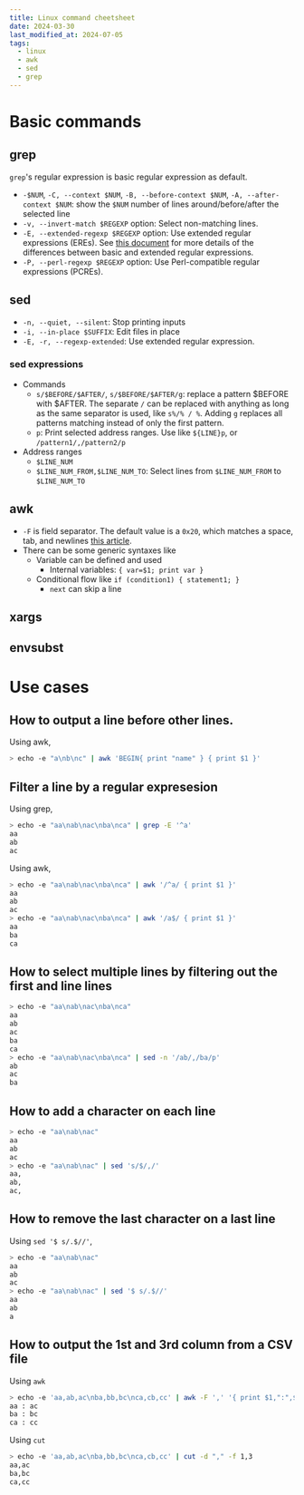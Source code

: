 ```yaml
---
title: Linux command cheetsheet
date: 2024-03-30
last_modified_at: 2024-07-05
tags:
  - linux
  - awk
  - sed
  - grep
---
```


# Basic commands

## grep

`grep`'s regular expression is basic regular expression as default.

- `-$NUM`, `-C, --context $NUM`, `-B, --before-context $NUM`, `-A, --after-context $NUM`: show the `$NUM` number of lines around/before/after the selected line
- `-v, --invert-match $REGEXP` option: Select non-matching lines.
- `-E, --extended-regexp $REGEXP` option: Use extended regular expressions (EREs). See [this document](https://www.gnu.org/software/grep/manual/html_node/Basic-vs-Extended.html) for more details of the differences between basic and extended regular expressions.
- `-P, --perl-regexp $REGEXP` option: Use Perl-compatible regular expressions (PCREs).

## sed

- `-n, --quiet, --silent`: Stop printing inputs
- `-i, --in-place $SUFFIX`: Edit files in place
- `-E, -r, --regexp-extended`: Use extended regular expression.

### sed expressions

- Commands
    - `s/$BEFORE/$AFTER/`, `s/$BEFORE/$AFTER/g`: replace a pattern $BEFORE with $AFTER. The separate `/` can be replaced with anything as long as the same separator is used, like `s%/% / %`. Adding `g` replaces all patterns matching instead of only the first pattern.
    - `p`: Print selected address ranges. Use like `${LINE}p`, or `/pattern1/,/pattern2/p`
- Address ranges
    - `$LINE_NUM`
    - `$LINE_NUM_FROM,$LINE_NUM_TO`: Select lines from `$LINE_NUM_FROM` to `$LINE_NUM_TO`

## awk

- `-F` is field separator. The default value is a `0x20`, which matches a space, tab, and newlines [this article](https://stackoverflow.com/a/30406868).
- There can be some generic syntaxes like
    - Variable can be defined and used
        - Internal variables: `{ var=$1; print var }`
    - Conditional flow like `if (condition1) { statement1; }`
        - `next` can skip a line

## xargs
## envsubst

# Use cases
## How to output a line before other lines.

Using awk,
```bash
> echo -e "a\nb\nc" | awk 'BEGIN{ print "name" } { print $1 }'
```

## Filter a line by a regular expresesion

Using grep,

```bash
> echo -e "aa\nab\nac\nba\nca" | grep -E '^a'
aa
ab
ac
```

Using awk,
```bash
> echo -e "aa\nab\nac\nba\nca" | awk '/^a/ { print $1 }'
aa
ab
ac
> echo -e "aa\nab\nac\nba\nca" | awk '/a$/ { print $1 }'
aa
ba
ca
```

## How to select multiple lines by filtering out the first and line lines

```bash
> echo -e "aa\nab\nac\nba\nca"
aa
ab
ac
ba
ca
> echo -e "aa\nab\nac\nba\nca" | sed -n '/ab/,/ba/p'
ab
ac
ba
```

## How to add a character on each line

```bash
> echo -e "aa\nab\nac"
aa
ab
ac
> echo -e "aa\nab\nac" | sed 's/$/,/'
aa,
ab,
ac,
```

## How to remove the last character on a last line

Using `sed '$ s/.$//'`,

```bash
> echo -e "aa\nab\nac"
aa
ab
ac
> echo -e "aa\nab\nac" | sed '$ s/.$//'
aa
ab
a
```

## How to output the 1st and 3rd column from a CSV file

Using `awk`

```bash
> echo -e 'aa,ab,ac\nba,bb,bc\nca,cb,cc' | awk -F ',' '{ print $1,":",$3 }'
aa : ac
ba : bc
ca : cc
```

Using `cut`

```bash
> echo -e 'aa,ab,ac\nba,bb,bc\nca,cb,cc' | cut -d "," -f 1,3
aa,ac
ba,bc
ca,cc
```
